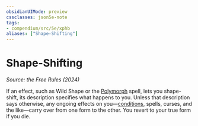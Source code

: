 ```yaml
---
obsidianUIMode: preview
cssclasses: json5e-note
tags:
- compendium/src/5e/xphb
aliases: ["Shape-Shifting"]
---
```

# Shape-Shifting
*Source: the Free Rules (2024)* 

If an effect, such as Wild Shape or the [Polymorph](polymorph-xphb.md) spell, lets you shape-shift, its description specifies what happens to you. Unless that description says otherwise, any ongoing effects on you—[conditions](condition-xphb.md), spells, curses, and the like—carry over from one form to the other. You revert to your true form if you die.
